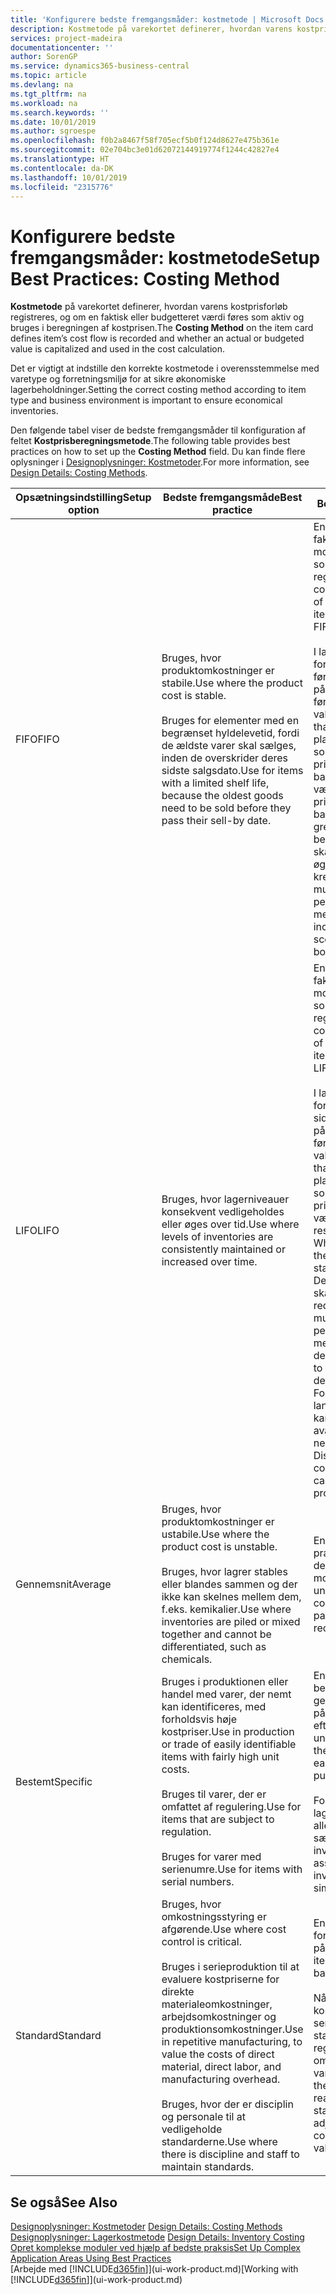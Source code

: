 ```yaml
---
title: 'Konfigurere bedste fremgangsmåder: kostmetode | Microsoft Docs'
description: Kostmetode på varekortet definerer, hvordan varens kostprisforløb registreres, og om en faktisk eller budgetteret værdi føres som aktiv og bruges i beregningen af kostprisen.
services: project-madeira
documentationcenter: ''
author: SorenGP
ms.service: dynamics365-business-central
ms.topic: article
ms.devlang: na
ms.tgt_pltfrm: na
ms.workload: na
ms.search.keywords: ''
ms.date: 10/01/2019
ms.author: sgroespe
ms.openlocfilehash: f0b2a8467f58f705ecf5b0f124d8627e475b361e
ms.sourcegitcommit: 02e704bc3e01d62072144919774f1244c42827e4
ms.translationtype: HT
ms.contentlocale: da-DK
ms.lasthandoff: 10/01/2019
ms.locfileid: "2315776"
---
```

# <a name="setup-best-practices-costing-method"></a><span data-ttu-id="d41d7-103">Konfigurere bedste fremgangsmåder: kostmetode</span><span class="sxs-lookup"><span data-stu-id="d41d7-103">Setup Best Practices: Costing Method</span></span>
<span data-ttu-id="d41d7-104">**Kostmetode** på varekortet definerer, hvordan varens kostprisforløb registreres, og om en faktisk eller budgetteret værdi føres som aktiv og bruges i beregningen af kostprisen.</span><span class="sxs-lookup"><span data-stu-id="d41d7-104">The **Costing Method** on the item card defines item’s cost flow is recorded and whether an actual or budgeted value is capitalized and used in the cost calculation.</span></span>  

 <span data-ttu-id="d41d7-105">Det er vigtigt at indstille den korrekte kostmetode i overensstemmelse med varetype og forretningsmiljø for at sikre økonomiske lagerbeholdninger.</span><span class="sxs-lookup"><span data-stu-id="d41d7-105">Setting the correct costing method according to item type and business environment is important to ensure economical inventories.</span></span>  

 <span data-ttu-id="d41d7-106">Den følgende tabel viser de bedste fremgangsmåder til konfiguration af feltet **Kostprisberegningsmetode**.</span><span class="sxs-lookup"><span data-stu-id="d41d7-106">The following table provides best practices on how to set up the **Costing Method** field.</span></span> <span data-ttu-id="d41d7-107">Du kan finde flere oplysninger i [Designoplysninger: Kostmetoder](design-details-costing-methods.md).</span><span class="sxs-lookup"><span data-stu-id="d41d7-107">For more information, see [Design Details: Costing Methods](design-details-costing-methods.md).</span></span>  

|<span data-ttu-id="d41d7-108">Opsætningsindstilling</span><span class="sxs-lookup"><span data-stu-id="d41d7-108">Setup option</span></span>|<span data-ttu-id="d41d7-109">Bedste fremgangsmåde</span><span class="sxs-lookup"><span data-stu-id="d41d7-109">Best practice</span></span>|<span data-ttu-id="d41d7-110">Bemærkning</span><span class="sxs-lookup"><span data-stu-id="d41d7-110">Comment</span></span>|  
|------------------|-------------------|-------------|  
|<span data-ttu-id="d41d7-111">FIFO</span><span class="sxs-lookup"><span data-stu-id="d41d7-111">FIFO</span></span>|<span data-ttu-id="d41d7-112">Bruges, hvor produktomkostninger er stabile.</span><span class="sxs-lookup"><span data-stu-id="d41d7-112">Use where the product cost is stable.</span></span><br /><br /> <span data-ttu-id="d41d7-113">Bruges for elementer med en begrænset hyldelevetid, fordi de ældste varer skal sælges, inden de overskrider deres sidste salgsdato.</span><span class="sxs-lookup"><span data-stu-id="d41d7-113">Use for items with a limited shelf life, because the oldest goods need to be sold before they pass their sell-by date.</span></span>|<span data-ttu-id="d41d7-114">En vares kostpris er den faktiske værdi af alle modtagelser af varen, som vælges af FIFO-reglen.</span><span class="sxs-lookup"><span data-stu-id="d41d7-114">An item’s unit cost is the actual value of any receipt of the item, selected by the FIFO rule.</span></span><br /><br /> <span data-ttu-id="d41d7-115">I lagerværdien forudsættes det, at de første varer, der lægges på lager, bliver solgt først.</span><span class="sxs-lookup"><span data-stu-id="d41d7-115">In inventory valuation, it is assumed that the first items placed in inventory are sold first.</span></span> <span data-ttu-id="d41d7-116">**Bemærk!** Når priserne stiger, viser balancen højere værdi.</span><span class="sxs-lookup"><span data-stu-id="d41d7-116">**Note:**  When prices are rising, the balance sheet shows greater value.</span></span> <span data-ttu-id="d41d7-117">Dette betyder, at skatteforpligtelserne øges, men kreditvurderinger og muligheden for at låne penge forbedres.</span><span class="sxs-lookup"><span data-stu-id="d41d7-117">This means that tax liabilities increase, but credit scores and the ability to borrow cash improve.</span></span>|  
|<span data-ttu-id="d41d7-118">LIFO</span><span class="sxs-lookup"><span data-stu-id="d41d7-118">LIFO</span></span>|<span data-ttu-id="d41d7-119">Bruges, hvor lagerniveauer konsekvent vedligeholdes eller øges over tid.</span><span class="sxs-lookup"><span data-stu-id="d41d7-119">Use where levels of inventories are consistently maintained or increased over time.</span></span>|<span data-ttu-id="d41d7-120">En vares kostpris er den faktiske værdi af alle modtagelser af varen, som vælges af LIFO-reglen.</span><span class="sxs-lookup"><span data-stu-id="d41d7-120">An item’s unit cost is the actual value of any receipt of the item, selected by the LIFO rule.</span></span><br /><br /> <span data-ttu-id="d41d7-121">I lagerværdien forudsættes det, at de sidste varer, der lægges på lager, bliver solgt først.</span><span class="sxs-lookup"><span data-stu-id="d41d7-121">In inventory valuation, it is assumed that the last items placed in inventory are sold first.</span></span> <span data-ttu-id="d41d7-122">**Bemærk!** Når priserne stiger, falder værdien på resultatopgørelsen.</span><span class="sxs-lookup"><span data-stu-id="d41d7-122">**Note:**  When prices are rising, the value on the income statement decreases.</span></span> <span data-ttu-id="d41d7-123">Dette betyder, at skatteforpligtelserne reduceres, men muligheden for at låne penge forringes.</span><span class="sxs-lookup"><span data-stu-id="d41d7-123">This means that tax liabilities decrease, but the ability to borrow cash deteriorates.</span></span> <span data-ttu-id="d41d7-124">**Vigtigt:** Forbudt i mange lande/områder, da det kan bruges til at holde avancen nede.</span><span class="sxs-lookup"><span data-stu-id="d41d7-124">**Important:**  Disallowed in many countries/regions, as it can be used to depress profit.</span></span>|  
|<span data-ttu-id="d41d7-125">Gennemsnit</span><span class="sxs-lookup"><span data-stu-id="d41d7-125">Average</span></span>|<span data-ttu-id="d41d7-126">Bruges, hvor produktomkostninger er ustabile.</span><span class="sxs-lookup"><span data-stu-id="d41d7-126">Use where the product cost is unstable.</span></span><br /><br /> <span data-ttu-id="d41d7-127">Bruges, hvor lagrer stables eller blandes sammen og der ikke kan skelnes mellem dem, f.eks. kemikalier.</span><span class="sxs-lookup"><span data-stu-id="d41d7-127">Use where inventories are piled or mixed together and cannot be differentiated, such as chemicals.</span></span>|<span data-ttu-id="d41d7-128">En vares kostpris er den præcise kostpris, som den aktuelle enhed er modtaget til.</span><span class="sxs-lookup"><span data-stu-id="d41d7-128">An item’s unit cost is the exact cost at which the particular unit was received.</span></span>|  
|<span data-ttu-id="d41d7-129">Bestemt</span><span class="sxs-lookup"><span data-stu-id="d41d7-129">Specific</span></span>|<span data-ttu-id="d41d7-130">Bruges i produktionen eller handel med varer, der nemt kan identificeres, med forholdsvis høje kostpriser.</span><span class="sxs-lookup"><span data-stu-id="d41d7-130">Use in production or trade of easily identifiable items with fairly high unit costs.</span></span><br /><br /> <span data-ttu-id="d41d7-131">Bruges til varer, der er omfattet af regulering.</span><span class="sxs-lookup"><span data-stu-id="d41d7-131">Use for items that are subject to regulation.</span></span><br /><br /> <span data-ttu-id="d41d7-132">Bruges for varer med serienumre.</span><span class="sxs-lookup"><span data-stu-id="d41d7-132">Use for items with serial numbers.</span></span>|<span data-ttu-id="d41d7-133">En vares kostpris beregnes som den gennemsnitlige kostpris på hvert enkelt tidspunkt efter et køb.</span><span class="sxs-lookup"><span data-stu-id="d41d7-133">An item’s unit cost is calculated as the average unit cost at each point in time after a purchase.</span></span><br /><br /> <span data-ttu-id="d41d7-134">For værdiansættelse af lageret antages det, at alle lagerbeholdninger sælges samtidig.</span><span class="sxs-lookup"><span data-stu-id="d41d7-134">For inventory valuation, it is assumes that all inventories are sold simultaneously.</span></span>|  
|<span data-ttu-id="d41d7-135">Standard</span><span class="sxs-lookup"><span data-stu-id="d41d7-135">Standard</span></span>|<span data-ttu-id="d41d7-136">Bruges, hvor omkostningsstyring er afgørende.</span><span class="sxs-lookup"><span data-stu-id="d41d7-136">Use where cost control is critical.</span></span><br /><br /> <span data-ttu-id="d41d7-137">Bruges i serieproduktion til at evaluere kostpriserne for direkte materialeomkostninger, arbejdsomkostninger og produktionsomkostninger.</span><span class="sxs-lookup"><span data-stu-id="d41d7-137">Use in repetitive manufacturing, to value the costs of direct material, direct labor, and manufacturing overhead.</span></span><br /><br /> <span data-ttu-id="d41d7-138">Bruges, hvor der er disciplin og personale til at vedligeholde standarderne.</span><span class="sxs-lookup"><span data-stu-id="d41d7-138">Use where there is discipline and staff to maintain standards.</span></span>|<span data-ttu-id="d41d7-139">En vares kostpris forudindstilles baseret på forventninger.</span><span class="sxs-lookup"><span data-stu-id="d41d7-139">An item’s unit cost is preset based on estimated.</span></span><br /><br /> <span data-ttu-id="d41d7-140">Når det faktiske kostbeløb realiseres senere, skal standardkostprisen reguleres til de faktiske omkostninger gennem variansværdier.</span><span class="sxs-lookup"><span data-stu-id="d41d7-140">When the actual cost is realized later, the standard cost must be adjusted to the actual cost through variance values.</span></span>|  

## <a name="see-also"></a><span data-ttu-id="d41d7-141">Se også</span><span class="sxs-lookup"><span data-stu-id="d41d7-141">See Also</span></span>  
 <span data-ttu-id="d41d7-142">[Designoplysninger: Kostmetoder](design-details-costing-methods.md) </span><span class="sxs-lookup"><span data-stu-id="d41d7-142">[Design Details: Costing Methods](design-details-costing-methods.md) </span></span>  
 <span data-ttu-id="d41d7-143">[Designoplysninger: Lagerkostmetode](design-details-inventory-costing.md) </span><span class="sxs-lookup"><span data-stu-id="d41d7-143">[Design Details: Inventory Costing](design-details-inventory-costing.md) </span></span>  
 [<span data-ttu-id="d41d7-144">Opret komplekse moduler ved hjælp af bedste praksis</span><span class="sxs-lookup"><span data-stu-id="d41d7-144">Set Up Complex Application Areas Using Best Practices</span></span>](set-up-complex-application-areas-using-best-practices.md)  
 <span data-ttu-id="d41d7-145">[Arbejde med [!INCLUDE[d365fin](includes/d365fin_md.md)]](ui-work-product.md)</span><span class="sxs-lookup"><span data-stu-id="d41d7-145">[Working with [!INCLUDE[d365fin](includes/d365fin_md.md)]](ui-work-product.md)</span></span>

